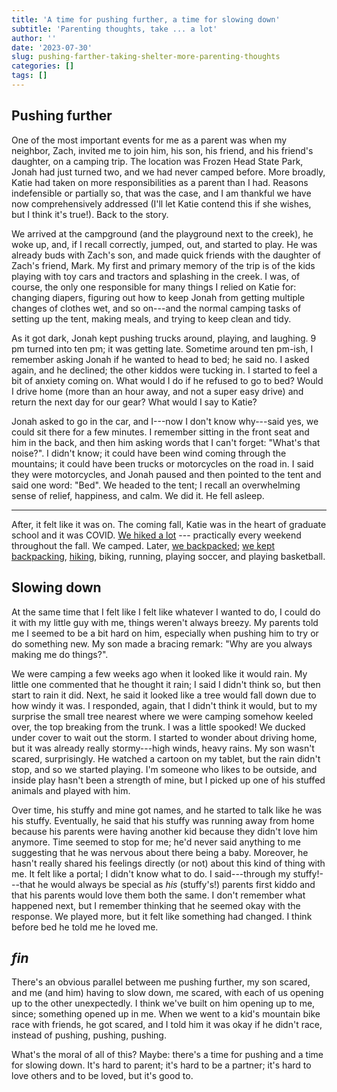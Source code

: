 ```yaml
---
title: 'A time for pushing further, a time for slowing down'
subtitle: 'Parenting thoughts, take ... a lot'
author: ''
date: '2023-07-30'
slug: pushing-farther-taking-shelter-more-parenting-thoughts
categories: []
tags: []
---
```


## Pushing further

One of the most important events for me as a parent was when my neighbor, Zach, invited me to join him, his son, his friend, and his friend's daughter, on a camping trip. The location was Frozen Head State Park, Jonah had just turned two, and we had never camped before. More broadly, Katie had taken on more responsibilities as a parent than I had. Reasons indefensible or partially so, that was the case, and I am thankful we have now comprehensively addressed (I'll let Katie contend this if she wishes, but I think it's true!). Back to the story.

We arrived at the campground (and the playground next to the creek), he woke up, and, if I recall correctly, jumped, out, and started to play. He was already buds with Zach's son, and made quick friends with the daughter of Zach's friend, Mark. My first and primary memory of the trip is of the kids playing with toy cars and tractors and splashing in the creek. I was, of course, the only one responsible for many things I relied on Katie for: changing diapers, figuring out how to keep Jonah from getting multiple changes of clothes wet, and so on---and the normal camping tasks of setting up the tent, making meals, and trying to keep clean and tidy. 

As it got dark, Jonah kept pushing trucks around, playing, and laughing. 9 pm turned into ten pm; it was getting late. Sometime around ten pm-ish, I remember asking Jonah if he wanted to head to bed; he said no. I asked again, and he declined; the other kiddos were tucking in. I started to feel a bit of anxiety coming on. What would I do if he refused to go to bed? Would I drive home (more than an hour away, and not a super easy drive) and return the next day for our gear? What would I say to Katie? 

Jonah asked to go in the car, and I---now I don't know why---said yes, we could sit there for a few minutes. I remember sitting in the front seat and him in the back, and then him asking words that I can't forget: "What's that noise?". I didn't know; it could have been wind coming through the mountains; it could have been trucks or motorcycles on the road in. I said they were motorcycles, and Jonah paused and then pointed to the tent and said one word: "Bed". We headed to the tent; I recall an overwhelming sense of relief, happiness, and calm. We did it. He fell asleep.

---

After, it felt like it was on. The coming fall, Katie was in the heart of graduate school and it was COVID. [We hiked a lot](https://joshuamrosenberg.com/post/2020/11/16/a-fall-outdoors/) --- practically every weekend throughout the fall. We camped. Later, [we backpacked](https://joshuamrosenberg.com/post/2021/04/18/a-difference-between-backpacking-with-and-without-little-ones/); [we kept backpacking](https://joshuamrosenberg.com/post/2022/09/19/backpacking-with-kids-the-third-times-a-charm/), [hiking](https://joshuamrosenberg.com/post/2023/07/13/to-leconte-with-kiddos/), biking, running, playing soccer, and playing basketball.

## Slowing down

At the same time that I felt like I felt like whatever I wanted to do, I could do it with my little guy with me, things weren't always breezy. My parents told me I seemed to be a bit hard on him, especially when pushing him to try or do something new. My son made a bracing remark: "Why are you always making me do things?". 

We were camping a few weeks ago when it looked like it would rain. My little one commented that he thought it rain; I said I didn't think so, but then start to rain it did. Next, he said it looked like a tree would fall down due to how windy it was. I responded, again, that I didn't think it would, but to my surprise the small tree nearest where we were camping somehow keeled over, the top breaking from the trunk. I was a little spooked! We ducked under cover to wait out the storm. I started to wonder about driving home, but it was already really stormy---high winds, heavy rains. My son wasn't scared, surprisingly. He watched a cartoon on my tablet, but the rain didn't stop, and so we started playing. I'm someone who likes to be outside, and inside play hasn't been a strength of mine, but I picked up one of his stuffed animals and played with him. 

Over time, his stuffy and mine got names, and he started to talk like he was his stuffy. Eventually, he said that his stuffy was running away from home because his parents were having another kid because they didn't love him anymore. Time seemed to stop for me; he'd never said anything to me suggesting that he was nervous about there being a baby. Moreover, he hasn't really shared his feelings directly (or not) about this kind of thing with me. It felt like a portal; I didn't know what to do. I said---through my stuffy!---that he would always be special as *his* (stuffy's!) parents first kiddo and that his parents would love them both the same. I don't remember what happened next, but I remember thinking that he seemed okay with the response. We played more, but it felt like something had changed. I think before bed he told me he loved me.

## *fin*

There's an obvious parallel between me pushing further, my son scared, and me (and him) having to slow down, me scared, with each of us opening up to the other unexpectedly. I think we've built on him opening up to me, since; something opened up in me. When we went to a kid's mountain bike race with friends, he got scared, and I told him it was okay if he didn't race, instead of pushing, pushing, pushing.

What's the moral of all of this? Maybe: there's a time for pushing and a time for slowing down. It's hard to parent; it's hard to be a partner; it's hard to love others and to be loved, but it's good to.